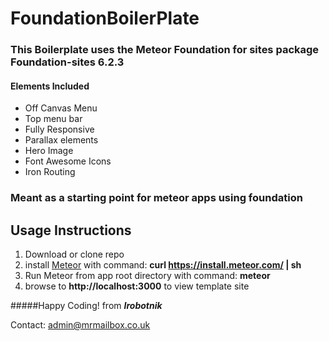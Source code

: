 # FoundationBoilerPlate

### This Boilerplate uses the Meteor Foundation for sites package Foundation-sites 6.2.3

#### Elements Included

* Off Canvas Menu
* Top menu bar
* Fully Responsive
* Parallax elements
* Hero Image
* Font Awesome Icons
* Iron Routing

### Meant as a starting point for meteor apps using foundation

## Usage Instructions

1. Download or clone repo
2. install [Meteor](https://www.meteor.com) with command: **curl https://install.meteor.com/ | sh**
3. Run Meteor from app root directory with command: **meteor**
4. browse to **http://localhost:3000** to view template site

#####Happy Coding! 
from **_Irobotnik_**

Contact: <admin@mrmailbox.co.uk>
